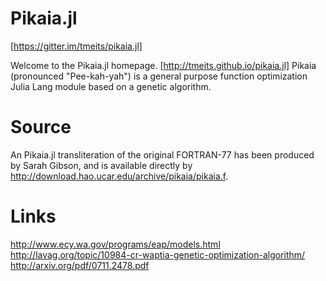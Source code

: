 Pikaia.jl
======

[https://gitter.im/tmeits/pikaia.jl]

Welcome to the Pikaia.jl homepage. [http://tmeits.github.io/pikaia.jl] Pikaia (pronounced "Pee-kah-yah") is a general purpose function optimization Julia Lang module based on a genetic algorithm.

Source
======

An Pikaia.jl transliteration of the original FORTRAN-77 has been produced by Sarah Gibson, and is available directly by http://download.hao.ucar.edu/archive/pikaia/pikaia.f.

Links
======

http://www.ecy.wa.gov/programs/eap/models.html
http://lavag.org/topic/10984-cr-waptia-genetic-optimization-algorithm/
http://arxiv.org/pdf/0711.2478.pdf

